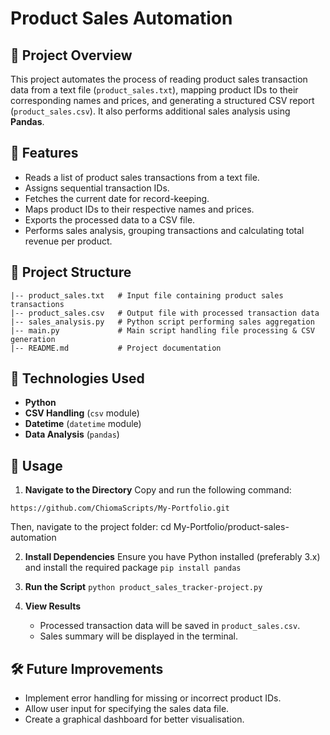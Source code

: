 # Product Sales Automation

## 📌 Project Overview
This project automates the process of reading product sales transaction data from a text file (`product_sales.txt`), mapping product IDs to their corresponding names and prices, and generating a structured CSV report (`product_sales.csv`). It also performs additional sales analysis using **Pandas**.

## 🔧 Features
- Reads a list of product sales transactions from a text file.
- Assigns sequential transaction IDs.
- Fetches the current date for record-keeping.
- Maps product IDs to their respective names and prices.
- Exports the processed data to a CSV file.
- Performs sales analysis, grouping transactions and calculating total revenue per product.

## 📂 Project Structure
```
|-- product_sales.txt   # Input file containing product sales transactions
|-- product_sales.csv   # Output file with processed transaction data
|-- sales_analysis.py   # Python script performing sales aggregation 
|-- main.py             # Main script handling file processing & CSV generation
|-- README.md           # Project documentation 
```

## 🚀 Technologies Used
- **Python**
- **CSV Handling** (`csv` module)
- **Datetime** (`datetime` module)
- **Data Analysis** (`pandas`)

## 📜 Usage

1. **Navigate to the Directory**
   Copy and run the following command:
```
https://github.com/ChiomaScripts/My-Portfolio.git
```
   Then, navigate to the project folder:
cd My-Portfolio/product-sales-automation


2. **Install Dependencies**
   Ensure you have Python installed (preferably 3.x) and install the required package `pip install pandas`

3. **Run the Script**
   `python product_sales_tracker-project.py`

4. **View Results**
   - Processed transaction data will be saved in `product_sales.csv`.
   - Sales summary will be displayed in the terminal.

## 🛠 Future Improvements
- Implement error handling for missing or incorrect product IDs.
- Allow user input for specifying the sales data file.
- Create a graphical dashboard for better visualisation.
